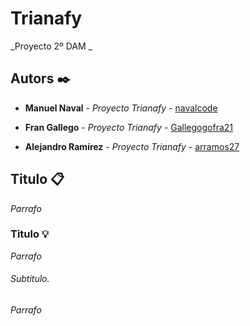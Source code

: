 # Trianafy

_Proyecto 2º DAM _

## Autors ✒️

* **Manuel Naval** - *Proyecto Trianafy* - [navalcode](https://github.com/navalcode)

* **Fran Gallego** - *Proyecto Trianafy* - [Gallegogofra21](https://github.com/Gallegogofra21)

* **Alejandro Ramírez** - *Proyecto Trianafy* - [arramos27](https://github.com/arramos270)
## Titulo 📋

_Parrafo_

### Titulo 💡

_Parrafo_

###### Subtitulo.

_Parrafo_


